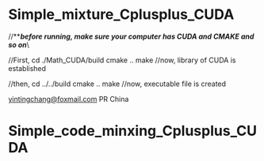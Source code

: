 # Simple_mixture_Cplusplus_CUDA

//*******************before running, make sure your computer has CUDA and CMAKE and so on*****************\\

//First,
    cd ./Math_CUDA/build
    cmake ..
    make
//now, library of CUDA is established

//then,
    cd ../../build
    cmake ..
    make
//now, executable file is created

yintingchang@foxmail.com
PR China
# Simple_code_minxing_Cplusplus_CUDA
